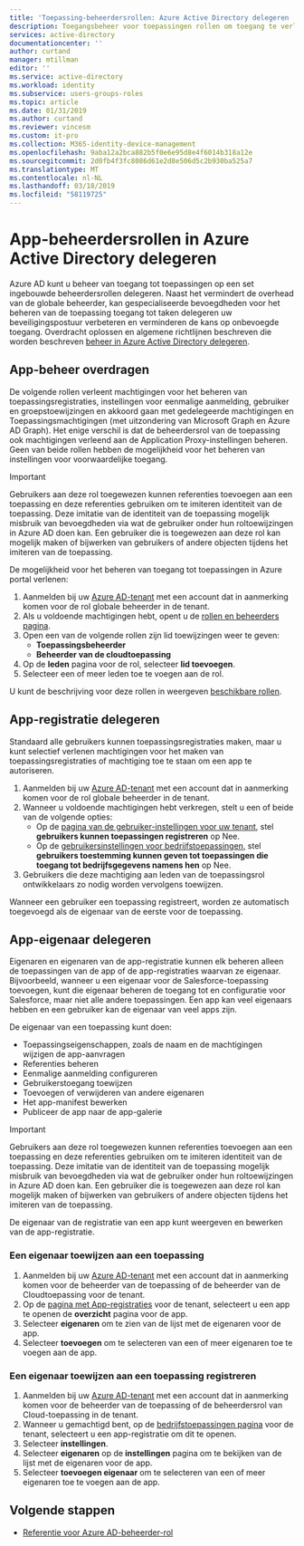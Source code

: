```yaml
---
title: 'Toepassing-beheerdersrollen: Azure Active Directory delegeren | Microsoft Docs'
description: Toegangsbeheer voor toepassingen rollen om toegang te verlenen van machtigingen rechten in Azure Active Directory delegeren
services: active-directory
documentationcenter: ''
author: curtand
manager: mtillman
editor: ''
ms.service: active-directory
ms.workload: identity
ms.subservice: users-groups-roles
ms.topic: article
ms.date: 01/31/2019
ms.author: curtand
ms.reviewer: vincesm
ms.custom: it-pro
ms.collection: M365-identity-device-management
ms.openlocfilehash: 9aba12a2bca882b5f0e6e95d8e4f6014b318a12e
ms.sourcegitcommit: 2d0fb4f3fc8086d61e2d8e506d5c2b930ba525a7
ms.translationtype: MT
ms.contentlocale: nl-NL
ms.lasthandoff: 03/18/2019
ms.locfileid: "58119725"
---
```

# <a name="delegate-app-administrator-roles-in-azure-active-directory"></a>App-beheerdersrollen in Azure Active Directory delegeren

 Azure AD kunt u beheer van toegang tot toepassingen op een set ingebouwde beheerdersrollen delegeren. Naast het vermindert de overhead van de globale beheerder, kan gespecialiseerde bevoegdheden voor het beheren van de toepassing toegang tot taken delegeren uw beveiligingspostuur verbeteren en verminderen de kans op onbevoegde toegang. Overdracht oplossen en algemene richtlijnen beschreven die worden beschreven [beheer in Azure Active Directory delegeren](roles-concept-delegation.md).

## <a name="delegate-app-administration"></a>App-beheer overdragen

De volgende rollen verleent machtigingen voor het beheren van toepassingsregistraties, instellingen voor eenmalige aanmelding, gebruiker en groepstoewijzingen en akkoord gaan met gedelegeerde machtigingen en Toepassingsmachtigingen (met uitzondering van Microsoft Graph en Azure AD Graph). Het enige verschil is dat de beheerdersrol van de toepassing ook machtigingen verleend aan de Application Proxy-instellingen beheren. Geen van beide rollen hebben de mogelijkheid voor het beheren van instellingen voor voorwaardelijke toegang.
> [!IMPORTANT]
> Gebruikers aan deze rol toegewezen kunnen referenties toevoegen aan een toepassing en deze referenties gebruiken om te imiteren identiteit van de toepassing. Deze imitatie van de identiteit van de toepassing mogelijk misbruik van bevoegdheden via wat de gebruiker onder hun roltoewijzingen in Azure AD doen kan. Een gebruiker die is toegewezen aan deze rol kan mogelijk maken of bijwerken van gebruikers of andere objecten tijdens het imiteren van de toepassing.

De mogelijkheid voor het beheren van toegang tot toepassingen in Azure portal verlenen:

1. Aanmelden bij uw [Azure AD-tenant](https://portal.azure.com/#blade/Microsoft_AAD_IAM/ActiveDirectoryMenuBlade/Overview) met een account dat in aanmerking komen voor de rol globale beheerder in de tenant.
2. Als u voldoende machtigingen hebt, opent u de [rollen en beheerders pagina](https://portal.azure.com/#blade/Microsoft_AAD_IAM/ActiveDirectoryMenuBlade/RolesAndAdministrators).
3. Open een van de volgende rollen zijn lid toewijzingen weer te geven:
   * **Toepassingsbeheerder**
   * **Beheerder van de cloudtoepassing**
4. Op de **leden** pagina voor de rol, selecteer **lid toevoegen**.
5. Selecteer een of meer leden toe te voegen aan de rol. <!--Members can be users or groups.-->

U kunt de beschrijving voor deze rollen in weergeven [beschikbare rollen](directory-assign-admin-roles.md#available-roles).

## <a name="delegate-app-registration"></a>App-registratie delegeren

Standaard alle gebruikers kunnen toepassingsregistraties maken, maar u kunt selectief verlenen machtigingen voor het maken van toepassingsregistraties of machtiging toe te staan om een app te autoriseren.

1. Aanmelden bij uw [Azure AD-tenant](https://portal.azure.com/#blade/Microsoft_AAD_IAM/ActiveDirectoryMenuBlade/Overview) met een account dat in aanmerking komen voor de rol globale beheerder in de tenant.
2. Wanneer u voldoende machtigingen hebt verkregen, stelt u een of beide van de volgende opties:
   * Op de [pagina van de gebruiker-instellingen voor uw tenant](https://portal.azure.com/#blade/Microsoft_AAD_IAM/ActiveDirectoryMenuBlade/UserSettings), stel **gebruikers kunnen toepassingen registreren** op Nee.
   * Op de [gebruikersinstellingen voor bedrijfstoepassingen](https://portal.azure.com/#blade/Microsoft_AAD_IAM/StartboardApplicationsMenuBlade/UserSettings/menuId/), stel **gebruikers toestemming kunnen geven tot toepassingen die toegang tot bedrijfsgegevens namens hen** op Nee.
3. Gebruikers die deze machtiging aan leden van de toepassingsrol ontwikkelaars zo nodig worden vervolgens toewijzen.

Wanneer een gebruiker een toepassing registreert, worden ze automatisch toegevoegd als de eigenaar van de eerste voor de toepassing.

## <a name="delegate-app-ownership"></a>App-eigenaar delegeren

Eigenaren en eigenaren van de app-registratie kunnen elk beheren alleen de toepassingen van de app of de app-registraties waarvan ze eigenaar. Bijvoorbeeld, wanneer u een eigenaar voor de Salesforce-toepassing toevoegen, kunt die eigenaar beheren de toegang tot en configuratie voor Salesforce, maar niet alle andere toepassingen. Een app kan veel eigenaars hebben en een gebruiker kan de eigenaar van veel apps zijn.

De eigenaar van een toepassing kunt doen:

* Toepassingseigenschappen, zoals de naam en de machtigingen wijzigen de app-aanvragen
* Referenties beheren
* Eenmalige aanmelding configureren
* Gebruikerstoegang toewijzen
* Toevoegen of verwijderen van andere eigenaren
* Het app-manifest bewerken
* Publiceer de app naar de app-galerie

> [!IMPORTANT]
> Gebruikers aan deze rol toegewezen kunnen referenties toevoegen aan een toepassing en deze referenties gebruiken om te imiteren identiteit van de toepassing. Deze imitatie van de identiteit van de toepassing mogelijk misbruik van bevoegdheden via wat de gebruiker onder hun roltoewijzingen in Azure AD doen kan. Een gebruiker die is toegewezen aan deze rol kan mogelijk maken of bijwerken van gebruikers of andere objecten tijdens het imiteren van de toepassing.

De eigenaar van de registratie van een app kunt weergeven en bewerken van de app-registratie.

<!-- ### To assign an enterprise app ownership role to a user

1. Sign in to your [Azure AD tenant](https://portal.azure.com/#blade/Microsoft_AAD_IAM/ActiveDirectoryMenuBlade/Overview) with an account that is the Global Administrator for the tenant.
2. On the [Roles and administrators page](https://portal.azure.com/#blade/Microsoft_AAD_IAM/ActiveDirectoryMenuBlade/RolesAndAdministrators), open one of the following roles to see its member assignments:
  * **Enterprise Application Owner**
  * **Application Registration Owner**
3. On the **Members** page for the role, select **Add member**.
4. Select one or more members to add to the role. -->

### <a name="to-assign-an-owner-to-an-application"></a>Een eigenaar toewijzen aan een toepassing

1. Aanmelden bij uw [Azure AD-tenant](https://portal.azure.com/#blade/Microsoft_AAD_IAM/ActiveDirectoryMenuBlade/Overview) met een account dat in aanmerking komen voor de beheerder van de toepassing of de beheerder van de Cloudtoepassing voor de tenant.
2. Op de [pagina met App-registraties](https://portal.azure.com/#blade/Microsoft_AAD_IAM/StartboardApplicationsMenuBlade/AllApps/menuId/) voor de tenant, selecteert u een app te openen de **overzicht** pagina voor de app.
3. Selecteer **eigenaren** om te zien van de lijst met de eigenaren voor de app.
4. Selecteer **toevoegen** om te selecteren van een of meer eigenaren toe te voegen aan de app.

### <a name="to-assign-an-owner-to-an-application-registration"></a>Een eigenaar toewijzen aan een toepassing registreren

1. Aanmelden bij uw [Azure AD-tenant](https://portal.azure.com/#blade/Microsoft_AAD_IAM/ActiveDirectoryMenuBlade/Overview) met een account dat in aanmerking komen voor de beheerder van de toepassing of de beheerdersrol van Cloud-toepassing in de tenant.
2. Wanneer u gemachtigd bent, op de [bedrijfstoepassingen pagina](https://portal.azure.com/#blade/Microsoft_AAD_IAM/StartboardApplicationsMenuBlade/AllApps/menuId/) voor de tenant, selecteert u een app-registratie om dit te openen.
3. Selecteer **instellingen**.
4. Selecteer **eigenaren** op de **instellingen** pagina om te bekijken van de lijst met de eigenaren voor de app.
5. Selecteer **toevoegen eigenaar** om te selecteren van een of meer eigenaren toe te voegen aan de app.

## <a name="next-steps"></a>Volgende stappen

* [Referentie voor Azure AD-beheerder-rol](directory-assign-admin-roles.md)
